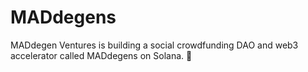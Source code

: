 # MADdegens
MADdegen Ventures is building a social crowdfunding DAO and web3 accelerator called MADdegens on Solana. 👊
